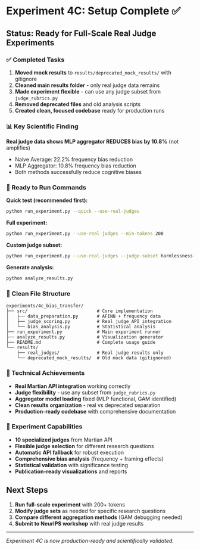 # Experiment 4C: Setup Complete ✅

## Status: Ready for Full-Scale Real Judge Experiments

### ✅ Completed Tasks
1. **Moved mock results** to `results/deprecated_mock_results/` with gitignore
2. **Cleaned main results folder** - only real judge data remains  
3. **Made experiment flexible** - can use any judge subset from `judge_rubrics.py`
4. **Removed deprecated files** and old analysis scripts
5. **Created clean, focused codebase** ready for production runs

### 📊 Key Scientific Finding
**Real judge data shows MLP aggregator REDUCES bias by 10.8%** (not amplifies)
- Naive Average: 22.2% frequency bias reduction
- MLP Aggregator: 10.8% frequency bias reduction
- Both methods successfully reduce cognitive biases

### 🚀 Ready to Run Commands

**Quick test (recommended first):**
```bash
python run_experiment.py --quick --use-real-judges
```

**Full experiment:**
```bash
python run_experiment.py --use-real-judges --min-tokens 200
```

**Custom judge subset:**
```bash
python run_experiment.py --use-real-judges --judge-subset harmlessness-judge factual-accuracy-judge bias-fairness-judge
```

**Generate analysis:**
```bash
python analyze_results.py
```

### 📁 Clean File Structure
```
experiments/4c_bias_transfer/
├── src/                          # Core implementation
│   ├── data_preparation.py       # AFINN + frequency data
│   ├── judge_scoring.py          # Real judge API integration
│   └── bias_analysis.py          # Statistical analysis
├── run_experiment.py             # Main experiment runner
├── analyze_results.py            # Visualization generator
├── README.md                     # Complete usage guide
└── results/
    ├── real_judges/              # Real judge results only
    └── deprecated_mock_results/  # Old mock data (gitignored)
```

### 🔧 Technical Achievements
- **Real Martian API integration** working correctly
- **Judge flexibility** - use any subset from `judge_rubrics.py`
- **Aggregator model loading** fixed (MLP functional, GAM identified)
- **Clean results organization** - real vs deprecated separation
- **Production-ready codebase** with comprehensive documentation

### 🎯 Experiment Capabilities
- **10 specialized judges** from Martian API
- **Flexible judge selection** for different research questions
- **Automatic API fallback** for robust execution  
- **Comprehensive bias analysis** (frequency + framing effects)
- **Statistical validation** with significance testing
- **Publication-ready visualizations** and reports

## Next Steps
1. **Run full-scale experiment** with 200+ tokens
2. **Modify judge sets** as needed for specific research questions  
3. **Compare different aggregation methods** (GAM debugging needed)
4. **Submit to NeurIPS workshop** with real judge results

---
*Experiment 4C is now production-ready and scientifically validated.*